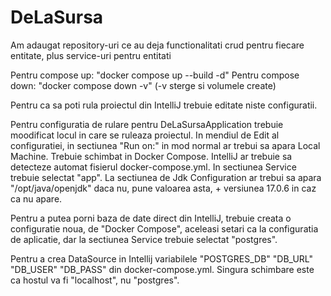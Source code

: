 # DeLaSursa

Am adaugat repository-uri ce au deja functionalitati crud pentru fiecare entitate, plus service-uri pentru entitati

Pentru compose up: "docker compose up --build -d"
Pentru compose down: "docker compose down -v" (-v sterge si volumele create)


Pentru ca sa poti rula proiectul din IntelliJ trebuie editate niste configuratii.

Pentru configuratia de rulare pentru DeLaSursaApplication trebuie moodificat locul in care se ruleaza proiectul. In mendiul de Edit al configuratiei, in sectiunea "Run on:" in mod normal ar trebui sa apara Local Machine. Trebuie schimbat in Docker Compose. IntelliJ ar trebuie sa detecteze automat fisierul docker-compose.yml. In sectiunea Service trebuie selectat "app". La sectiunea de Jdk Configuration ar trebui sa apara "/opt/java/openjdk" daca nu, pune valoarea asta, + versiunea 17.0.6 in caz ca nu apare.


Pentru a putea porni baza de date direct din IntelliJ, trebuie creata o configuratie noua, de "Docker Compose", aceleasi setari ca la configuratia de aplicatie, dar la sectiunea Service trebuie selectat "postgres".


Pentru a crea DataSource in Intellij variabilele "POSTGRES_DB" "DB_URL" "DB_USER" "DB_PASS" din docker-compose.yml. Singura schimbare este ca hostul va fi "localhost", nu "postgres".
